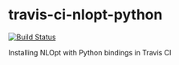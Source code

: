 # travis-ci-nlopt-python

[![Build Status](https://travis-ci.org/ltiao/travis-ci-nlopt-python.svg?branch=master)](https://travis-ci.org/ltiao/travis-ci-nlopt-python)

Installing NLOpt with Python bindings in Travis CI


